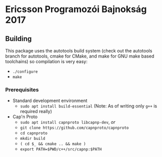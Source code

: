 # Ericsson Programozói Bajnokság 2017
## Building
This package uses the autotools build system
(check out the autotools branch for autotools, cmake for CMake, and make for GNU make based toolchains)
so compilation is very easy:

- `./configure`
- `make`

### Prerequisites
- Standard development environment
	- `sudo apt install build-essential` (Note: As of writing only `g++` is required really)
- Cap'n Proto
	- `sudo apt install capnproto libcapnp-dev`, _or_
	- `git clone https://github.com/capnproto/capnproto`
	- `cd capnproto`
	- `mkdir build`
	- `( cd $_ && cmake .. && make )`
	- `export PATH=$PWD/c++/src/capnp:$PATH`
